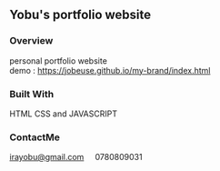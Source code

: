 ## Yobu's portfolio website

### Overview 
personal portfolio website <br>
 demo : https://jobeuse.github.io/my-brand/index.html
 
  
### Built With
HTML CSS and JAVASCRIPT

### ContactMe
irayobu@gmail.com &nbsp; &nbsp;
0780809031 
